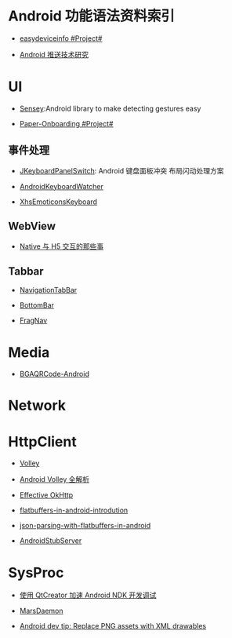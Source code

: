 # Android 功能语法资料索引

- [easydeviceinfo #Project#](https://github.com/nisrulz/easydeviceinfo)

- [Android 推送技术研究](http://www.jianshu.com/p/584707554ed7)

# UI

- [Sensey](https://github.com/nisrulz/sensey):Android library to make detecting gestures easy

- [Paper-Onboarding #Project#](https://github.com/Ramotion/paper-onboarding)

## 事件处理

- [JKeyboardPanelSwitch](https://github.com/Jacksgong/JKeyboardPanelSwitch/blob/master/README.md): Android 键盘面板冲突 布局闪动处理方案

- [AndroidKeyboardWatcher](https://github.com/AzimoLabs/AndroidKeyboardWatcher)

- [XhsEmoticonsKeyboard](https://github.com/w446108264/XhsEmoticonsKeyboard)

## WebView

- [Native 与 H5 交互的那些事 ](http://zhengxiaoyong.me/2016/04/20/Native%E4%B8%8EH5%E4%BA%A4%E4%BA%92%E7%9A%84%E9%82%A3%E4%BA%9B%E4%BA%8B/)

## Tabbar

- [NavigationTabBar](https://github.com/DevLight-Mobile-Agency/NavigationTabBar)

- [BottomBar](https://github.com/roughike/BottomBar)

- [FragNav](https://github.com/ncapdevi/FragNav/)

# Media

- [BGAQRCode-Android](https://github.com/bingoogolapple/BGAQRCode-Android)

# Network

# HttpClient

- [Volley](https://github.com/mcxiaoke/android-volley)

- [Android Volley 全解析](www.kwstu.com/ArticleView/kwstu_20144118313429)

- [Effective OkHttp](http://omgitsmgp.com/2015/12/02/effective-okhttp/)

- [flatbuffers-in-android-introdution](http://frogermcs.github.io/flatbuffers-in-android-introdution/)

- [json-parsing-with-flatbuffers-in-android](http://frogermcs.github.io/json-parsing-with-flatbuffers-in-android/)

- [AndroidStubServer](https://github.com/byoutline/AndroidStubServer)

# SysProc

- [使用 QtCreator 加速 Android NDK 开发调试](https://segmentfault.com/a/1190000004946441)

- [MarsDaemon](https://github.com/Marswin/MarsDaemon)

- [Android dev tip: Replace PNG assets with XML drawables](http://jebware.com/blog/?p=304)
